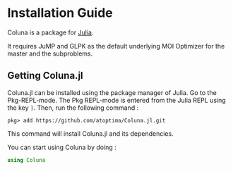 # Installation Guide

Coluna is a package for [Julia](https://julialang.org/). 

It requires JuMP and GLPK as the default underlying MOI Optimizer
for the master and the subproblems.

## Getting Coluna.jl

Coluna.jl can be installed using the package manager of Julia. 
Go to the Pkg-REPL-mode. 
The Pkg REPL-mode is entered from the Julia REPL using the key `]`. 
Then, run the following command :
   ```
   pkg> add https://github.com/atoptima/Coluna.jl.git
   ```
This command will install Coluna.jl and its dependencies.

You can start using Coluna by doing :
```julia
using Coluna
```

